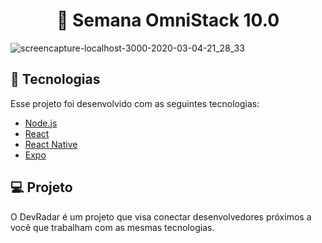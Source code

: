 <h1 align="center">
  🚀 Semana OmniStack 10.0
</h1>

![screencapture-localhost-3000-2020-03-04-21_28_33](https://user-images.githubusercontent.com/31348487/75936270-6a35bf00-5e60-11ea-8f40-a7630776a337.png)

## :rocket: Tecnologias

Esse projeto foi desenvolvido com as seguintes tecnologias:

- [Node.js](https://nodejs.org/en/)
- [React](https://reactjs.org)
- [React Native](https://facebook.github.io/react-native/)
- [Expo](https://expo.io/)

## 💻 Projeto

O DevRadar é um projeto que visa conectar desenvolvedores próximos a você que trabalham com as mesmas tecnologias.

